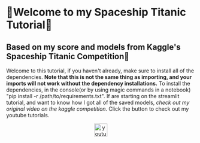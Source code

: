 # 🚀Welcome to my Spaceship Titanic Tutorial🚀
## Based on my score and models from Kaggle's Spaceship Titanic Competition🦆

Welcome to this tutorial, if you haven't already, make sure to install all of the dependencies. **Note that this is not the same thing as importing, and your imports will not work without the dependency installations.** To install the dependencies, in the console(or by using magic commands in a notebook) "pip install -r /path/to/requirements.txt". If are starting on the streamlit tutorial, and want to know how I got all of the saved models, *check out my original video on the kaggle competition*. Click the button to check out my youtube tutorials.
<div align='center'>
<a href="https://www.youtube.com/channel/UCHChdE1CU1xzONQMevxfvcw" target="_blank">
<img src="https://img.shields.io/badge/YouTube-FF0000?style=for-the-badge&logo=youtube&logoColor=white" height="35" alt="youtube logo" />
</a>
</div>